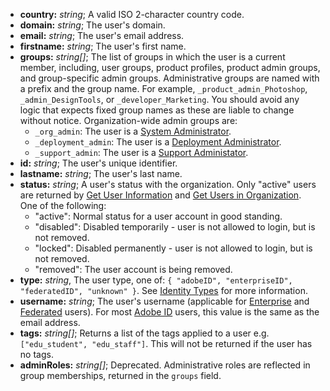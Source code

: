 * __country:__ _string_; A valid ISO 2-character country code.
* __domain:__ _string_; The user's domain.
* __email:__ _string_; The user's email address.
* __firstname:__ _string_; The user's first name.
* __groups:__ _string[]_; The list of groups in which the user is a current member, including, user groups, product profiles, product admin groups, and group-specific admin groups. Administrative groups are named with a prefix and the group name. For example, `_product_admin_Photoshop`, `_admin_DesignTools`, or `_developer_Marketing`. You should avoid any logic that expects fixed group names as these are liable to change without notice. Organization-wide admin groups are:
  * `_org_admin`: The user is a [System Administrator](glossary.md#orgAdmin).
  * `_deployment_admin`: The user is a [Deployment Administrator](glossary.md#deployment).
  * `_support_admin`: The user is a [Support Administator](glossary.md#supportAdmin).
* __id:__ _string_; The user's unique identifier.
* __lastname:__ _string_; The user's last name.
* __status:__ _string_; A user's status with the organization. Only "active" users are returned by [Get User Information](getUser.html) and [Get Users in Organization](getUsersWithPage.html). One of the following: 
  * "active": Normal status for a user account in good standing.
  * "disabled": Disabled temporarily - user is not allowed to login, but is not removed.
  * "locked": Disabled permanently - user is not allowed to login, but is not removed.
  * "removed": The user account is being removed. 
* __type:__ _string_, The user type, one of: `{ "adobeID", "enterpriseID", "federatedID", "unknown" }`. See [Identity Types](glossary.md#identity) for more information.
* __username:__ _string_; The user's username (applicable for [Enterprise](glossary.md#enterpriseId) and [Federated](glossary.md#federatedId) users). For most [Adobe ID](glossary.md#adobeId) users, this value is the same as the email address.
* __tags:__ _string[]_; Returns a list of the tags applied to a user e.g. `["edu_student", "edu_staff"]`. This will not be returned if the user has no tags.
* **adminRoles:** _string[]_; Deprecated. Administrative roles are reflected in group memberships, returned in the `groups` field.